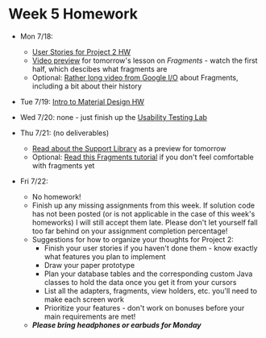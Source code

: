 # Week 5 Homework

- Mon 7/18:
  - [User Stories for Project 2 HW](https://github.com/ga-adi-nyc/User-Stories-for-Project-2-HW)
  - [Video preview](https://www.youtube.com/watch?v=qmyW8ZGFoUY) for tomorrow's lesson on _Fragments_ - watch the first half, which descibes what fragments are
  - Optional: [Rather long video from Google I/O](https://youtu.be/k3IT-IJ0J98) about Fragments, including a bit about their history  
       
- Tue 7/19: [Intro to Material Design HW](https://github.com/ga-adi-nyc/Intro-to-Material-Design-HW)  

- Wed 7/20: none - just finish up the [Usability Testing Lab](https://github.com/ga-adi-nyc/Usability-Testing-Lab)  

- Thu 7/21: (no deliverables)
  - [Read about the Support Library](http://martiancraft.com/blog/2015/06/android-support-library/) as a preview for tomorrow
  - Optional: [Read this Fragments tutorial](https://www.raywenderlich.com/117838/introduction-to-android-fragments-tutorial) if you don't feel comfortable with fragments yet  

- Fri 7/22:
  - No homework!
  - Finish up any missing assignments from this week. If solution code has not been posted (or is not applicable in the case of this week's homeworks) I will still accept them late. Please don't let yourself fall too far behind on your assignment completion percentage!
  - Suggestions for how to organize your thoughts for Project 2:
    - Finish your user stories if you haven't done them - know exactly what features you plan to implement
    - Draw your paper prototype
    - Plan your database tables and the corresponding custom Java classes to hold the data once you get it from your cursors
    - List all the adapters, fragments, view holders, etc. you'll need to make each screen work
    - Prioritize your features - don't work on bonuses before your main requirements are met!
  - _**Please bring headphones or earbuds for Monday**_
